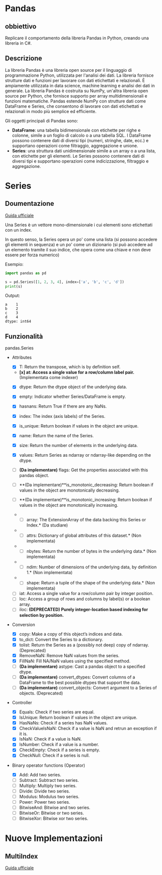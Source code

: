 # Pandas

## obbiettivo

Replicare il comportamento della libreria Pandas in Python, creando una libreria in C#.

## Descrizione

La libreria Pandas è una libreria open source per il linguaggio di programmazione Python, utilizzata per l'analisi dei dati. La libreria fornisce strutture dati e funzioni per lavorare con dati etichettati e relazionali. È ampiamente utilizzata in data science, machine learning e analisi dei dati in generale.
La libreria Pandas è costruita su NumPy, un'altra libreria open source per Python, che fornisce supporto per array multidimensionali e funzioni matematiche. Pandas estende NumPy con strutture dati come DataFrame e Series, che consentono di lavorare con dati etichettati e relazionali in modo più semplice ed efficiente.

Gli oggetti principali di Pandas sono:
- **DataFrame**: una tabella bidimensionale con etichette per righe e colonne, simile a un foglio di calcolo o a una tabella SQL. I DataFrame possono contenere dati di diversi tipi (numeri, stringhe, date, ecc.) e supportano operazioni come filtraggio, aggregazione e unione.
- **Series**: una struttura dati unidimensionale simile a un array o a una lista, con etichette per gli elementi. Le Series possono contenere dati di diversi tipi e supportano operazioni come indicizzazione, filtraggio e aggregazione.

# Series

## Doumentazione

[Guida ufficiale](https://pandas.pydata.org/docs/reference/series.html)

Una Series è un vettore mono-dimensionale i cui elementi sono etichettati con un index.

In questo senso, la Series opera un po' come una lista (si possono accedere gli elementi in sequenza) e un po' come un dizionario (si può accedere ad un elemento tramite il suo indice, che opera come una chiave e non deve essere per forza numerico)

Esempio:

```python
import pandas as pd

s = pd.Series([1, 2, 3, 4], index=['a', 'b', 'c', 'd'])
print(s)
```

Output:
```
a    1
b    2
c    3
d    4
dtype: int64
```

## Funzionalità

pandas.Series

 - Attributes

    * [x] T:                        Return the transpose, which is by definition self.
    * **[x] at:                       Access a single value for a row/column label pair.**  (Implementata come indexer)
    * [x] dtype:                    Return the dtype object of the underlying data.
    * [x] empty:                    Indicator whether Series/DataFrame is empty.
    * [x] hasnans:                  Return True if there are any NaNs.
    * [x] index:                    The index (axis labels) of the Series.
    * [x] is_unique:                Return boolean if values in the object are unique.
    * [x] name:                     Return the name of the Series.
    * [x] size:                     Return the number of elements in the underlying data.
    * [x] values:                   Return Series as ndarray or ndarray-like depending on the dtype.

    * [ ] **(Da implementare)** flags:                    Get the properties associated with this pandas object.  
    * [ ] **(Da implementare)**is_monotonic_decreasing:  Return boolean if values in the object are monotonically decreasing.
    * [ ] **(Da implementare)**is_monotonic_increasing:  Return boolean if values in the object are monotonically increasing.

    * *[ ] array:                    The ExtensionArray of the data backing this Series or Index.*  (Da studiare)
    * *[ ] attrs:                    Dictionary of global attributes of this dataset.*  (Non implementata)
    * *[ ] nbytes:                   Return the number of bytes in the underlying data.*  (Non implementata)
    * *[ ] ndim:                     Number of dimensions of the underlying data, by definition 1.*  (Non implementata)
    * *[ ] shape:                    Return a tuple of the shape of the underlying data.*  (Non implementata)

    * [ ] iat:                      Access a single value for a row/column pair by integer position.
    * [ ] loc:                      Access a group of rows and columns by label(s) or a boolean array.
    * [ ] iloc:                     **(DEPRECATED) Purely integer-location based indexing for selection by position.**

 - Conversion

    * [x] copy:                     Make a copy of this object’s indices and data.
    * [x] to_dict:                 Convert the Series to a dictionary.
    * [x] tolist:                  Return the Series as a (possibly not deep) copy of ndarray.  (Deprecated)
    * [x] RemoveNaN:            Remove NaN values from the series.
    * [x] FillNaN:               Fill NA/NaN values using the specified method.
    * [ ] **(Da implementare)** astype:                   Cast a pandas object to a specified dtype.
    * [ ] **(Da implementare)** convert_dtypes:           Convert columns of a DataFrame to the best possible dtypes that support the data.
    * [ ] **(Da implementare)** convert_objects:          Convert argument to a Series of objects.  (Deprecated)

  - Controller

    * [x] Equals:                 Check if two series are equal. 
    * [x] IsUnique:               Return boolean if values in the object are unique.
    * [x] HasNaNs:                Check if a series has NaN values.
    * [x] CheckValueIsNaN:        Check if a value is NaN and retrun an exception if it is.
    * [x] IsNaN:                  Check if a value is NaN.
    * [x] IsNumber:               Check if a value is a number.
    * [x] CheckEmpty:             Check if a series is empty.
    * [x] CheckNull:              Check if a series is null.

  - Binary operator functions (Operator)

    * [x] Add:                    Add two series.
    * [ ] Subtract:               Subtract two series.
    * [ ] Multiply:               Multiply two series.
    * [ ] Divide:                 Divide two series.
    * [ ] Modulus:                Modulus two series.
    * [ ] Power:                  Power two series.
    * [ ] BitwiseAnd:             Bitwise and two series.
    * [ ] BitwiseOr:              Bitwise or two series.
    * [ ] BitwiseXor:             Bitwise xor two series.
   
# Nuove Implementazioni

## MultiIndex

[Guida ufficiale](https://pandas.pydata.org/docs/reference/api/pandas.MultiIndex.html)